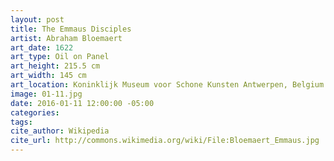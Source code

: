 ```yaml
---
layout: post
title: The Emmaus Disciples
artist: Abraham Bloemaert
art_date: 1622
art_type: Oil on Panel
art_height: 215.5 cm
art_width: 145 cm
art_location: Koninklijk Museum voor Schone Kunsten Antwerpen, Belgium
image: 01-11.jpg
date: 2016-01-11 12:00:00 -05:00
categories:
tags:
cite_author: Wikipedia
cite_url: http://commons.wikimedia.org/wiki/File:Bloemaert_Emmaus.jpg
---
```


